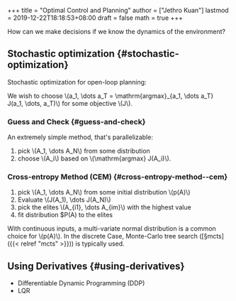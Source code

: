 +++
title = "Optimal Control and Planning"
author = ["Jethro Kuan"]
lastmod = 2019-12-22T18:18:53+08:00
draft = false
math = true
+++

How can we make decisions if we know the dynamics of the environment?


## Stochastic optimization {#stochastic-optimization}

Stochastic optimization for open-loop planning:

We wish to choose \\(a\_1, \dots a\_T = \mathrm{argmax}\_{a\_1, \dots a\_T}
J(a\_1, \dots, a\_T)\\) for some objective \\(J\\).


### Guess and Check {#guess-and-check}

An extremely simple method, that's parallelizable:

1.  pick \\(A\_1, \dots A\_N\\) from some distribution
2.  choose \\(A\_i\\) based on \\(\mathrm{argmax} J(A\_i)\\).


### Cross-entropy Method (CEM) {#cross-entropy-method--cem}

1.  pick \\(A\_1, \dots A\_N\\) from some initial distribution \\(p(A)\\)
2.  Evaluate \\(J(A\_1), \dots J(A\_N)\\)
3.  pick the elites \\(A\_{i1}, \dots A\_{im}\\) with the highest value
4.  fit distribution $P(A) to the elites

With continuous inputs, a multi-variate normal distribution is a
common choice for \\(p(A)\\). In the discrete Case, Monte-Carlo tree
search ([§mcts]({{< relref "mcts" >}})) is typically used.


## Using Derivatives {#using-derivatives}

-   Differentiable Dynamic Programming (DDP)
-   LQR
